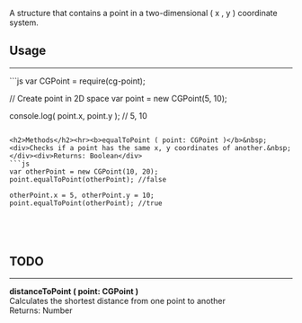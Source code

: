 A structure that contains a point in a two-dimensional ( x , y ) coordinate system.
<h2>Usage</h2><hr>
```js
var CGPoint = require(cg-point);

// Create point in 2D space
var point = new CGPoint(5, 10);

console.log( point.x, point.y ); // 5, 10
```

<h2>Methods</h2><hr><b>equalToPoint ( point: CGPoint )</b>&nbsp;<div>Checks if a point has the same x, y coordinates of another.&nbsp;</div><div>Returns: Boolean</div>
```js
var otherPoint = new CGPoint(10, 20);
point.equalToPoint(otherPoint); //false

otherPoint.x = 5, otherPoint.y = 10;
point.equalToPoint(otherPoint); //true
```
<h2><br></h2><h2>TODO</h2><hr><b>distanceToPoint ( point: CGPoint )</b><div>Calculates the shortest distance from one point to another</div><div>Returns: Number</div>